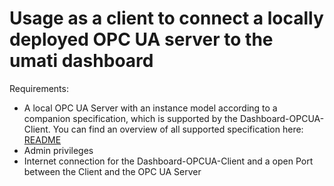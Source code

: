 # Usage as a client to connect a locally deployed OPC UA server to the umati dashboard

Requirements:

- A local OPC UA Server with an instance model according to a companion specification, which is supported by the Dashboard-OPCUA-Client. You can find an overview of all supported specification here: [README](../README.md)
- Admin privileges
- Internet connection for the Dashboard-OPCUA-Client and a open Port between the Client and the OPC UA Server
